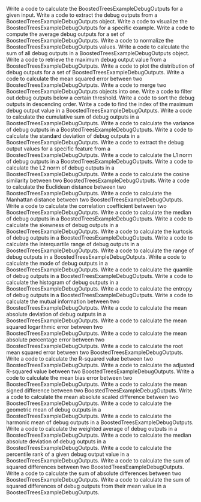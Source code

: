 Write a code to calculate the BoostedTreesExampleDebugOutputs for a given input.
Write a code to extract the debug outputs from a BoostedTreesExampleDebugOutputs object.
Write a code to visualize the BoostedTreesExampleDebugOutputs for a specific example.
Write a code to compute the average debug outputs for a set of BoostedTreesExampleDebugOutputs.
Write a code to normalize the BoostedTreesExampleDebugOutputs values.
Write a code to calculate the sum of all debug outputs in a BoostedTreesExampleDebugOutputs object.
Write a code to retrieve the maximum debug output value from a BoostedTreesExampleDebugOutputs.
Write a code to plot the distribution of debug outputs for a set of BoostedTreesExampleDebugOutputs.
Write a code to calculate the mean squared error between two BoostedTreesExampleDebugOutputs.
Write a code to merge two BoostedTreesExampleDebugOutputs objects into one.
Write a code to filter out debug outputs below a certain threshold.
Write a code to sort the debug outputs in descending order.
Write a code to find the index of the maximum debug output value in a BoostedTreesExampleDebugOutputs.
Write a code to calculate the cumulative sum of debug outputs in a BoostedTreesExampleDebugOutputs.
Write a code to calculate the variance of debug outputs in a BoostedTreesExampleDebugOutputs.
Write a code to calculate the standard deviation of debug outputs in a BoostedTreesExampleDebugOutputs.
Write a code to extract the debug output values for a specific feature from a BoostedTreesExampleDebugOutputs.
Write a code to calculate the L1 norm of debug outputs in a BoostedTreesExampleDebugOutputs.
Write a code to calculate the L2 norm of debug outputs in a BoostedTreesExampleDebugOutputs.
Write a code to calculate the cosine similarity between two BoostedTreesExampleDebugOutputs.
Write a code to calculate the Euclidean distance between two BoostedTreesExampleDebugOutputs.
Write a code to calculate the Manhattan distance between two BoostedTreesExampleDebugOutputs.
Write a code to calculate the correlation coefficient between two BoostedTreesExampleDebugOutputs.
Write a code to calculate the median of debug outputs in a BoostedTreesExampleDebugOutputs.
Write a code to calculate the skewness of debug outputs in a BoostedTreesExampleDebugOutputs.
Write a code to calculate the kurtosis of debug outputs in a BoostedTreesExampleDebugOutputs.
Write a code to calculate the interquartile range of debug outputs in a BoostedTreesExampleDebugOutputs.
Write a code to calculate the range of debug outputs in a BoostedTreesExampleDebugOutputs.
Write a code to calculate the mode of debug outputs in a BoostedTreesExampleDebugOutputs.
Write a code to calculate the quantile of debug outputs in a BoostedTreesExampleDebugOutputs.
Write a code to calculate the histogram of debug outputs in a BoostedTreesExampleDebugOutputs.
Write a code to calculate the entropy of debug outputs in a BoostedTreesExampleDebugOutputs.
Write a code to calculate the mutual information between two BoostedTreesExampleDebugOutputs.
Write a code to calculate the mean absolute deviation of debug outputs in a BoostedTreesExampleDebugOutputs.
Write a code to calculate the mean squared logarithmic error between two BoostedTreesExampleDebugOutputs.
Write a code to calculate the mean absolute percentage error between two BoostedTreesExampleDebugOutputs.
Write a code to calculate the root mean squared error between two BoostedTreesExampleDebugOutputs.
Write a code to calculate the R-squared value between two BoostedTreesExampleDebugOutputs.
Write a code to calculate the adjusted R-squared value between two BoostedTreesExampleDebugOutputs.
Write a code to calculate the mean bias error between two BoostedTreesExampleDebugOutputs.
Write a code to calculate the mean signed difference between two BoostedTreesExampleDebugOutputs.
Write a code to calculate the mean absolute scaled difference between two BoostedTreesExampleDebugOutputs.
Write a code to calculate the geometric mean of debug outputs in a BoostedTreesExampleDebugOutputs.
Write a code to calculate the harmonic mean of debug outputs in a BoostedTreesExampleDebugOutputs.
Write a code to calculate the weighted average of debug outputs in a BoostedTreesExampleDebugOutputs.
Write a code to calculate the median absolute deviation of debug outputs in a BoostedTreesExampleDebugOutputs.
Write a code to calculate the percentile rank of a given debug output value in a BoostedTreesExampleDebugOutputs.
Write a code to calculate the sum of squared differences between two BoostedTreesExampleDebugOutputs.
Write a code to calculate the sum of absolute differences between two BoostedTreesExampleDebugOutputs.
Write a code to calculate the sum of squared differences of debug outputs from their mean value in a BoostedTreesExampleDebugOutputs.
